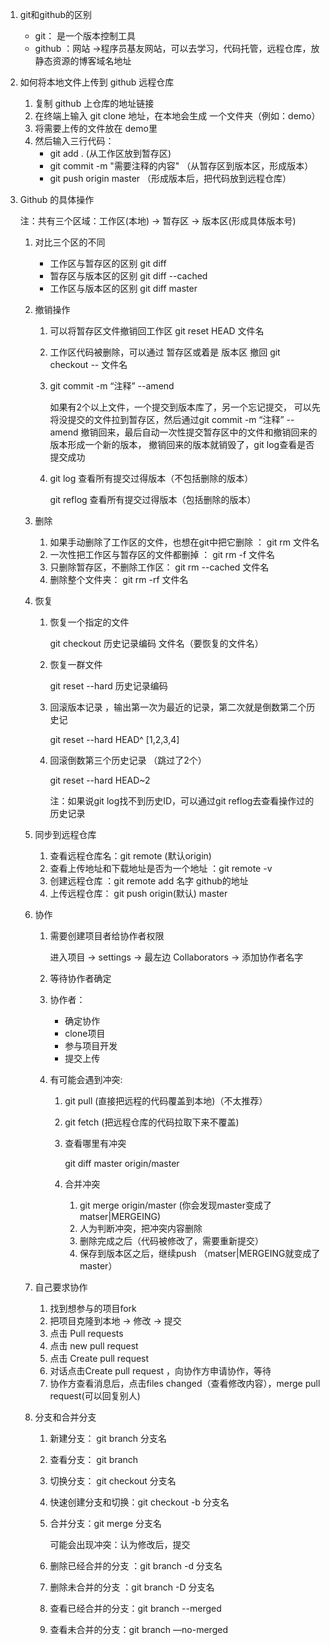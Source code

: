 1. git和github的区别
   - git： 是一个版本控制工具
   - github ：网站 ->程序员基友网站，可以去学习，代码托管，远程仓库，放静态资源的博客域名地址

2. 如何将本地文件上传到 github 远程仓库
   1. 复制 github 上仓库的地址链接
   2. 在终端上输入  git clone 地址，在本地会生成 一个文件夹（例如：demo）
   3. 将需要上传的文件放在  demo里
   4. 然后输入三行代码：
      - git add .     (从工作区放到暂存区)
      - git commit -m "需要注释的内容"     （从暂存区到版本区，形成版本）
      - git push origin master     （形成版本后，把代码放到远程仓库）

3. Github 的具体操作

   注：共有三个区域：工作区(本地)  ->  暂存区  ->  版本区(形成具体版本号)

   1. 对比三个区的不同

      - 工作区与暂存区的区别     git diff
      - 暂存区与版本区的区别     git diff --cached
      - 工作区与版本区的区别     git diff master

   2. 撤销操作

      1. 可以将暂存区文件撤销回工作区    git reset HEAD 文件名

      2. 工作区代码被删除，可以通过 暂存区或着是 版本区 撤回    git checkout -- 文件名

      3. git commit -m “注释” --amend

         如果有2个以上文件，一个提交到版本库了，另一个忘记提交，
         可以先将没提交的文件拉到暂存区，然后通过git commit -m “注释” --amend 撤销回来，最后自动一次性提交暂存区中的文件和撤销回来的版本形成一个新的版本，
         撤销回来的版本就销毁了，git log查看是否提交成功

      4. git log 查看所有提交过得版本（不包括删除的版本）

         git reflog 查看所有提交过得版本（包括删除的版本）

   3. 删除

      1. 如果手动删除了工作区的文件，也想在git中把它删除 ：    git rm 文件名
      2. 一次性把工作区与暂存区的文件都删掉 ：    git rm -f 文件名
      3. 只删除暂存区，不删除工作区：            git rm --cached 文件名
      4. 删除整个文件夹：     git rm -rf 文件名

   4. 恢复

      1. 恢复一个指定的文件

         git checkout 历史记录编码 文件名（要恢复的文件名）

      2. 恢复一群文件

         git reset --hard 历史记录编码 

      3. 回滚版本记录 ，输出第一次为最近的记录，第二次就是倒数第二个历史记

         git reset --hard HEAD^   [1,2,3,4]

      4. 回滚倒数第三个历史记录 （跳过了2个）

         git reset --hard HEAD~2

         注：如果说git log找不到历史ID，可以通过git reflog去查看操作过的历史记录

   5. 同步到远程仓库

      1. 查看远程仓库名：git remote  (默认origin)
      2. 查看上传地址和下载地址是否为一个地址 ：git remote -v
      3. 创建远程仓库 ：git remote add 名字 github的地址
      4. 上传远程仓库： git push origin(默认) master

   6. 协作

      1. 需要创建项目者给协作者权限

         进入项目 -> settings -> 最左边 Collaborators -> 添加协作者名字

      2. 等待协作者确定

      3. 协作者：

         - 确定协作
         - clone项目
         - 参与项目开发
         - 提交上传

      4. 有可能会遇到冲突:

         1. git pull (直接把远程的代码覆盖到本地)（不太推荐）

         2. git fetch (把远程仓库的代码拉取下来不覆盖)

         3. 查看哪里有冲突

            git diff master origin/master

         4. 合并冲突

            1. git merge origin/master  (你会发现master变成了matser|MERGEING)
            2. 人为判断冲突，把冲突内容删除
            3. 删除完成之后（代码被修改了，需要重新提交）
            4. 保存到版本区之后，继续push （matser|MERGEING就变成了master）

   7. 自己要求协作

      1. 找到想参与的项目fork
      2. 把项目克隆到本地 -> 修改 -> 提交
      3. 点击 Pull requests
      4. 点击 new pull request
      5. 点击 Create pull request
      6. 对话点击Create pull request ，向协作方申请协作，等待
      7. 协作方查看消息后，点击files changed（查看修改内容），merge pull request(可以回复别人)

   8. 分支和合并分支

      1. 新建分支： git branch 分支名

      2. 查看分支： git branch

      3. 切换分支： git checkout 分支名

      4. 快速创建分支和切换：git checkout -b 分支名

      5. 合并分支：git merge 分支名

         可能会出现冲突：认为修改后，提交

      6. 删除已经合并的分支 ：git branch -d 分支名

      7. 删除未合并的分支 ：git branch -D 分支名

      8. 查看已经合并的分支：git branch --merged

      9. 查看未合并的分支：git branch —no-merged


